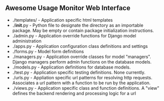 Awesome Usage Monitor Web Interface
------

* ./templates/ - Application specific html templates
* ./__init__.py - Python file to designate the directory as an importable package. May be empty or contain package initialization instructions.
* ./admin.py - Application override functions for Django model administration
* ./apps.py - Application configuration class definitions and settings
* ./forms.py - Model form definitions
* ./managers.py - Application override classes for model "managers". Django managers perform admin functions on the database models. 
* ./models.py - Application definitions for database models.
* ./test.py - Application specific testing definitions. None currently. 
* ./urls.py - Appliation specific url patterns for resolving http requests. Associates a url pattern with a function to be run by the application.
* ./views.py - Application specific class and function definitions. A "view" defines the backend rendering and processing logic for a url
